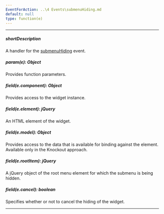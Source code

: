 ```yaml
---
EventForAction: ..\4 Events\submenuHiding.md
default: null
type: function(e)
---
```

---
##### shortDescription
A handler for the [submenuHiding](/api-reference/10%20UI%20Widgets/dxMenu/4%20Events/submenuHiding.md '/Documentation/ApiReference/UI_Widgets/dxMenu/Events/#submenuHiding') event.

##### param(e): Object
Provides function parameters.

##### field(e.component): Object
Provides access to the widget instance.

##### field(e.element): jQuery
An HTML element of the widget.

##### field(e.model): Object
Provides access to the data that is available for binding against the element. Available only in the Knockout approach.

##### field(e.rootItem): jQuery
A jQuery object of the root menu element for which the submenu is being hidden.

##### field(e.cancel): boolean
Specifies whether or not to cancel the hiding of the widget.

---
